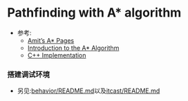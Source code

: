 # Pathfinding with A* algorithm
* 参考:
  * [Amit’s A* Pages](http://theory.stanford.edu/~amitp/GameProgramming/)
  * [Introduction to the A* Algorithm](https://www.redblobgames.com/pathfinding/a-star/introduction.html)
  * [C++ Implementation](https://www.redblobgames.com/pathfinding/a-star/implementation.html#cplusplus)

### 搭建调试环境
* 另见:[behavior/README.md](../../behavior/README.md)以及[itcast/README.md](../../itcast/README.md)
